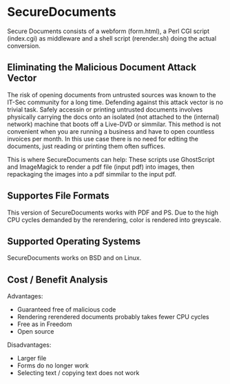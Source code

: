 # SecureDocuments
Secure Documents consists of a webform (form.html), a Perl CGI script (index.cgi) as middleware and a shell script (rerender.sh) doing the actual conversion.

## Eliminating the Malicious Document Attack Vector

The risk of opening documents from untrusted sources was known to the IT-Sec community for a long time. 
Defending against this attack vector is no trivial task. 
Safely accessin or printing untrusted documents involves physically carrying the docs onto an isolated (not attached to the (internal) network) machine that boots off a Live-DVD or simmilar.
This method is not convenient when you are running a business and have to open countless invoices per month. 
In this use case there is no need for editing the documents, just reading or printing them often suffices.

This is where SecureDocuments can help:
These scripts use GhostScript and ImageMagick to render a pdf file (input pdf) into images, then repackaging the images into a pdf simmilar to the input pdf.

## Supportes File Formats
This version of SecureDocuments works with PDF and PS. 
Due to the high CPU cycles demanded by the rerendering, color is rendered into greyscale.

## Supported Operating Systems
SecureDocuments works on BSD and on Linux.

## Cost / Benefit Analysis
Advantages:
 * Guaranteed free of malicious code
 * Rendering rerendered documents probably takes fewer CPU cycles 
 * Free as in Freedom
 * Open source

Disadvantages:
 * Larger file
 * Forms do no longer work
 * Selecting text / copying text does not work

